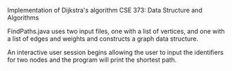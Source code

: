 Implementation of Dijkstra's algorithm CSE 373: Data Structure and Algorithms

FindPaths.java uses two input files, one with a list of vertices,
and one with a list of edges and weights and constructs a graph data structure.

An interactive user session begins allowing the user to 
input the identifiers for two nodes and the program will print the shortest path.